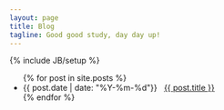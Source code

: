 ```yaml
---
layout: page
title: Blog
tagline: Good good study, day day up!
---
```

{% include JB/setup %}

<ul class="posts">
  {% for post in site.posts %}
    <li><time>{{ post.date | date: "%Y-%m-%d"}}</time>&nbsp;&nbsp;&nbsp;<a href="{{ BASE_PATH }}{{ post.url }}">{{ post.title }}</a></li>
  {% endfor %}
</ul>

